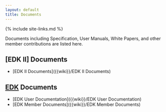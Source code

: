 ```yaml
---
layout: default
title: Documents
---
```

{% include site-links.md %}

Documents including Specification, User Manuals, White Papers, and
other member contributions are listed here.

## [EDK II] Documents

* [EDK II Documents]({{wiki}}/EDK II Documents)

## [EDK]({{wiki}}/EDK) Documents

* [EDK User Documentation]({{wiki}}/EDK User Documentation)
* [EDK Member Documents]({{wiki}}/EDK Member Documents)
